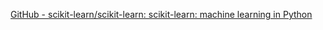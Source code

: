 
[GitHub - scikit-learn/scikit-learn: scikit-learn: machine learning in Python](https://github.com/scikit-learn/scikit-learn)
